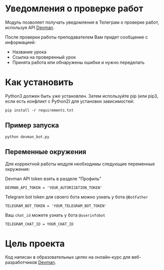 # Уведомления о проверке работ

Модуль позволяет получать уведомления в Телеграм о проверке работ, используя API [Devman](dvmn.org).

После проверки работы преподавателем Вам придет сообщение с информацией:
* Название урока
* Ссылка на проверенный урок
* Принята работа или обнаружены ошибки и нужно переделать

# Как установить

Python3 должен быть уже установлен. Затем используйте pip (или pip3, если есть конфликт с Python2) для установки зависимостей:

```
pip install -r requirements.txt
```

## Пример запуска

```
python devman_bot.py
``` 

## Переменные окружения
Для корректной работы модуля необходимы следующие переменные окружения:

Devman API token взять в разделе "Профиль"
```
DEVMAN_API_TOKEN = 'YOUR_AUTORIZATION_TOKEN'
```
Telegram bot token для своего бота можно узнать у бота `@BotFather`
```
TELEGRAM_BOT_TOKEN = 'YOUR_TELEGRAM_BOT_TOKEN'
```
Ваш `chat_id` можете узнать у бота `@userinfobot`
```
TELEGRAM_CHAT_ID = YOUR_CHAT_ID
```

# Цель проекта

Код написан в образовательных целях на онлайн-курс для веб-разработчиков [Devman](dvmn.org).